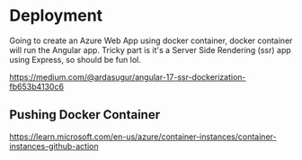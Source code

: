 # Deployment

Going to create an Azure Web App using docker container, docker container will run the Angular app.
Tricky part is it's a Server Side Rendering (ssr) app using Express, so should be fun lol.  

https://medium.com/@ardasugur/angular-17-ssr-dockerization-fb653b4130c6

## Pushing Docker Container
https://learn.microsoft.com/en-us/azure/container-instances/container-instances-github-action